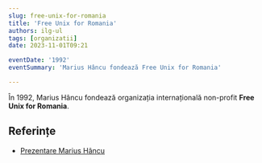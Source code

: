 ```yaml
---
slug: free-unix-for-romania
title: 'Free Unix for Romania'
authors: ilg-ul
tags: [organizatii]
date: 2023-11-01T09:21

eventDate: '1992'
eventSummary: 'Marius Hâncu fondează Free Unix for Romania'

---
```


În 1992, Marius Hâncu fondează organizația internațională non-profit
**Free Unix for Romania**.

<!-- truncate -->

## Referințe

- [Prezentare Marius Hâncu](../blog/hancu-mesaj-free-unix-rose93)
